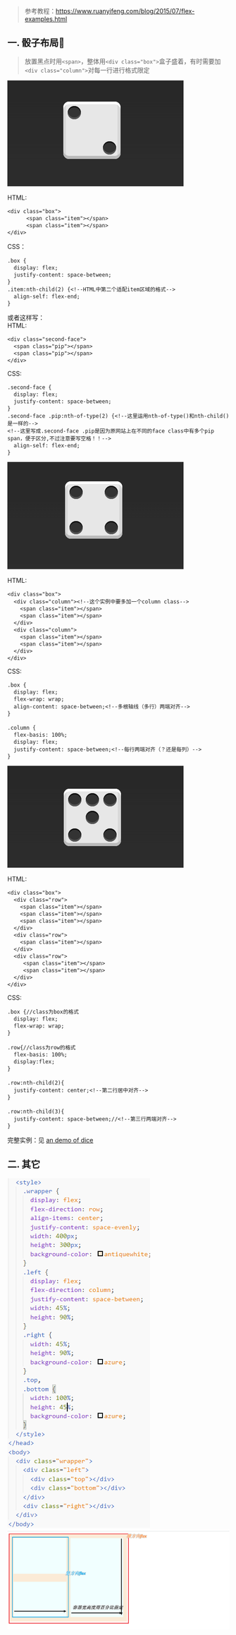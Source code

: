 > 参考教程：https://www.ruanyifeng.com/blog/2015/07/flex-examples.html

## 一. 骰子布局🎲  
> 放置黑点时用`<span>`，整体用`<div class="box">`盒子盛着，有时需要加`<div class="column">`对每一行进行格式限定

![flex-demo-dice1](pics/flex-demo-dice1.png )  

HTML:
```
<div class="box">
      <span class="item"></span>
      <span class="item"></span>
</div>
```
CSS：
```
.box {
  display: flex;
  justify-content: space-between;
}
.item:nth-child(2) {<!--HTML中第二个适配item区域的格式-->
  align-self: flex-end;
}
```
或者这样写：  
HTML:
```
<div class="second-face">
  <span class="pip"></span>
  <span class="pip"></span>
</div>
```
CSS:
```
.second-face {
  display: flex;
  justify-content: space-between;
}
.second-face .pip:nth-of-type(2) {<!--这里运用nth-of-type()和nth-child()是一样的-->
<!--这里写成.second-face .pip是因为原网站上在不同的face class中有多个pip span，便于区分,不过注意要写空格！！-->
  align-self: flex-end;
}
```

![flex-demo-dice2](pics/flex-demo-dice2.png )

HTML:
```
<div class="box">
  <div class="column"><!--这个实例中要多加一个column class-->
    <span class="item"></span>
    <span class="item"></span>
  </div>
  <div class="column">
    <span class="item"></span>
    <span class="item"></span>
  </div>
</div>
```
CSS:
```
.box {
  display: flex;
  flex-wrap: wrap;
  align-content: space-between;<!--多根轴线（多行）两端对齐-->
}

.column {
  flex-basis: 100%;
  display: flex;
  justify-content: space-between;<!--每行两端对齐（？还是每列）-->
}
```

![flex-demo-dice3](pics/flex-demo-dice3.png )

HTML:
```
<div class="box">
  <div class="row">
    <span class="item"></span>
    <span class="item"></span>
    <span class="item"></span>
  </div>
  <div class="row">
    <span class="item"></span>
  </div>
  <div class="row">
     <span class="item"></span>
     <span class="item"></span>
  </div>
</div>
```
CSS:
```
.box {//class为box的格式
  display: flex;
  flex-wrap: wrap;
}

.row{//class为row的格式
  flex-basis: 100%;
  display:flex;
}

.row:nth-child(2){
  justify-content: center;<!--第二行居中对齐-->
}

.row:nth-child(3){
  justify-content: space-between;//<!--第三行两端对齐-->
}
```
完整实例：见 [an demo of dice](pics/flex-demo1.html) 

## 二. 其它
![](pics/flex-demo1.png)  
![](pics/flex-demo2.png)
